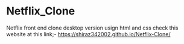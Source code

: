 # Netflix_Clone
Netflix front end clone desktop version usign html and css
check this website at this link;- https://shiraz342002.github.io/Netflix-Clone/
